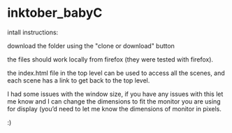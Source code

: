 # inktober_babyC


intall instructions:

download the folder using the "clone or download" button

the files should work locally from firefox (they were tested with firefox).

the index.html file in the top level can be used to access all the scenes, and each scene has a link to get back to the top level.

I had some issues with the window size, if you have any issues with this let me know and I can change the dimensions to fit the monitor you are using for display (you’d need to let me know the dimensions of monitor in pixels.

:)
